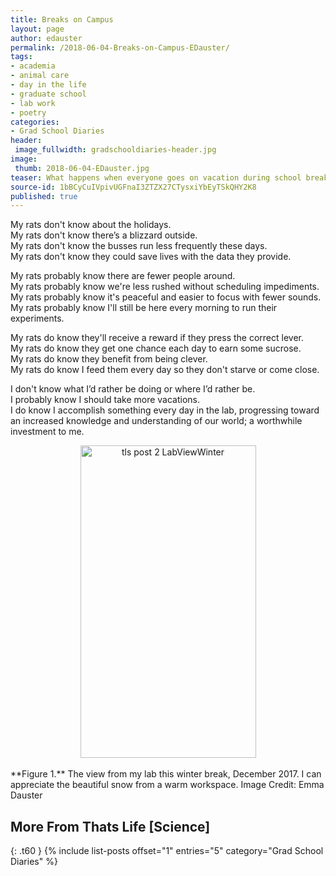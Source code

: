 ```yaml
---
title: Breaks on Campus
layout: page
author: edauster
permalink: /2018-06-04-Breaks-on-Campus-EDauster/
tags:
- academia
- animal care
- day in the life
- graduate school
- lab work
- poetry
categories:
- Grad School Diaries
header:
 image_fullwidth: gradschooldiaries-header.jpg
image:
 thumb: 2018-06-04-EDauster.jpg
teaser: What happens when everyone goes on vacation during school breaks? Why would someone choose to stay and work?
source-id: 1bBCyCuIVpivUGFnaI3ZTZX27CTysxiYbEyTSkQHY2K8
published: true
---
```


My rats don't know about the holidays.<br>
My rats don't know there’s a blizzard outside.<br>
My rats don't know the busses run less frequently these days.<br>
My rats don't know they could save lives with the data they provide.<br>

My rats probably know there are fewer people around.<br>
My rats probably know we're less rushed without scheduling impediments.<br>
My rats probably know it's peaceful and easier to focus with fewer sounds.<br>
My rats probably know I'll still be here every morning to run their experiments.<br>

My rats do know they'll receive a reward if they press the correct lever.<br>
My rats do know they get one chance each day to earn some sucrose.<br>
My rats do know they benefit from being clever.<br>
My rats do know I feed them every day so they don't starve or come close.<br>

I don't know what I’d rather be doing or where I’d rather be.<br>
I probably know I should take more vacations.<br>
I do know I accomplish something every day in the lab, progressing toward an increased knowledge and understanding of our world; a worthwhile investment to me.<br>

<center><a data-flickr-embed="true"  href="https://www.flickr.com/photos/139839751@N06/39410337041/in/dateposted-friend/" title="tls post 2 LabViewWinter"><img src="https://farm5.staticflickr.com/4732/39410337041_f2c7457ecc.jpg" width="281" height="500" alt="tls post 2 LabViewWinter"></a><script async src="//embedr.flickr.com/assets/client-code.js" charset="utf-8"></script></center><br>
**Figure 1.** The view from my lab this winter break, December 2017.  I can appreciate the beautiful snow from a warm workspace. Image Credit: Emma Dauster

## More From Thats Life [Science]
{: .t60 }
{% include list-posts offset="1" entries="5" category="Grad School Diaries" %}
